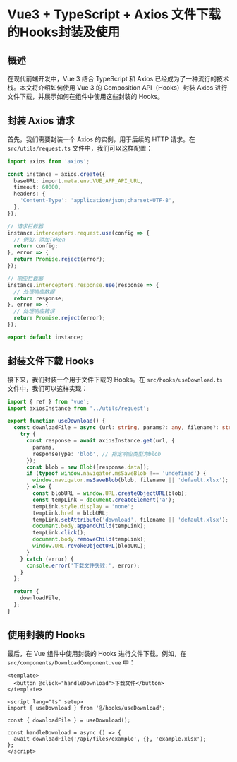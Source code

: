 # Vue3 + TypeScript + Axios 文件下载的Hooks封装及使用

## 概述

在现代前端开发中，Vue 3 结合 TypeScript 和 Axios 已经成为了一种流行的技术栈。本文将介绍如何使用 Vue 3 的 Composition API（Hooks）封装 Axios 进行文件下载，并展示如何在组件中使用这些封装的 Hooks。

## 封装 Axios 请求

首先，我们需要封装一个 Axios 的实例，用于后续的 HTTP 请求。在 `src/utils/request.ts` 文件中，我们可以这样配置：

```typescript
import axios from 'axios';

const instance = axios.create({
  baseURL: import.meta.env.VUE_APP_API_URL,
  timeout: 60000,
  headers: {
    'Content-Type': 'application/json;charset=UTF-8',
  },
});

// 请求拦截器
instance.interceptors.request.use(config => {
  // 例如，添加Token
  return config;
}, error => {
  return Promise.reject(error);
});

// 响应拦截器
instance.interceptors.response.use(response => {
  // 处理响应数据
  return response;
}, error => {
  // 处理响应错误
  return Promise.reject(error);
});

export default instance;
```

## 封装文件下载 Hooks

接下来，我们封装一个用于文件下载的 Hooks。在 `src/hooks/useDownload.ts` 文件中，我们可以这样实现：

```typescript
import { ref } from 'vue';
import axiosInstance from '../utils/request';

export function useDownload() {
  const downloadFile = async (url: string, params?: any, filename?: string) => {
    try {
      const response = await axiosInstance.get(url, {
        params,
        responseType: 'blob', // 指定响应类型为blob
      });
      const blob = new Blob([response.data]);
      if (typeof window.navigator.msSaveBlob !== 'undefined') {
        window.navigator.msSaveBlob(blob, filename || 'default.xlsx');
      } else {
        const blobURL = window.URL.createObjectURL(blob);
        const tempLink = document.createElement('a');
        tempLink.style.display = 'none';
        tempLink.href = blobURL;
        tempLink.setAttribute('download', filename || 'default.xlsx');
        document.body.appendChild(tempLink);
        tempLink.click();
        document.body.removeChild(tempLink);
        window.URL.revokeObjectURL(blobURL);
      }
    } catch (error) {
      console.error('下载文件失败:', error);
    }
  };

  return {
    downloadFile,
  };
}
```

## 使用封装的 Hooks

最后，在 Vue 组件中使用封装的 Hooks 进行文件下载。例如，在 `src/components/DownloadComponent.vue` 中：

```vue
<template>
  <button @click="handleDownload">下载文件</button>
</template>

<script lang="ts" setup>
import { useDownload } from '@/hooks/useDownload';

const { downloadFile } = useDownload();

const handleDownload = async () => {
  await downloadFile('/api/files/example', {}, 'example.xlsx');
};
</script>
```

